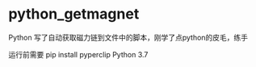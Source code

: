 # python_getmagnet

Python 写了自动获取磁力链到文件中的脚本，刚学了点python的皮毛，练手

运行前需要 pip install pyperclip
Python 3.7
